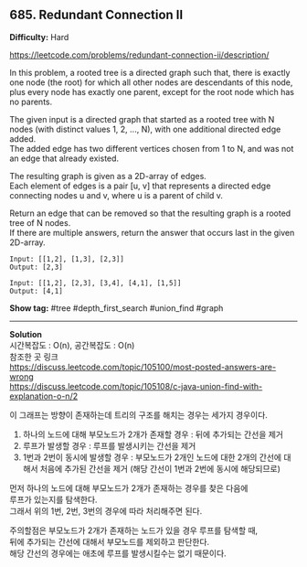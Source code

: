 ## 685. Redundant Connection II

**Difficulty:** Hard

https://leetcode.com/problems/redundant-connection-ii/description/

In this problem, a rooted tree is a directed graph such that, there is exactly one node (the root) for which all other nodes are descendants of this node, plus every node has exactly one parent, except for the root node which has no parents. <br/>

The given input is a directed graph that started as a rooted tree with N nodes (with distinct values 1, 2, ..., N), with one additional directed edge added. <br/>
The added edge has two different vertices chosen from 1 to N, and was not an edge that already existed.

The resulting graph is given as a 2D-array of edges. <br/>
Each element of edges is a pair [u, v] that represents a directed edge connecting nodes u and v, where u is a parent of child v.

Return an edge that can be removed so that the resulting graph is a rooted tree of N nodes. <br/>
If there are multiple answers, return the answer that occurs last in the given 2D-array.

```
Input: [[1,2], [1,3], [2,3]]
Output: [2,3]

Input: [[1,2], [2,3], [3,4], [4,1], [1,5]]
Output: [4,1]
```

**Show tag:** \#tree \#depth\_first\_search \#union\_find \#graph

-------------------------------------

**Solution** <br/>
시간복잡도 : O(n), 공간복잡도 : O(n) <br/>
참조한 곳 링크 <br/>
https://discuss.leetcode.com/topic/105100/most-posted-answers-are-wrong <br/>
https://discuss.leetcode.com/topic/105108/c-java-union-find-with-explanation-o-n/2 <br/>

이 그래프는 방향이 존재하는데 트리의 구조를 해치는 경우는 세가지 경우이다. <br/>
1. 하나의 노드에 대해 부모노드가 2개가 존재할 경우 : 뒤에 추가되는 간선을 제거
2. 루프가 발생할 경우 : 루프를 발생시키는 간선을 제거
3. 1번과 2번이 동시에 발생할 경우 : 부모노드가 2개인 노드에 대한 2개의 간선에 대해서 처음에 추가된 간선을 제거 (해당 간선이 1번과 2번에 동시에 해당되므로)

먼저 하나의 노드에 대해 부모노드가 2개가 존재하는 경우를 찾은 다음에 <br/>
루프가 있는지를 탐색한다. <br/>
그래서 위의 1번, 2번, 3번의 경우에 따라 처리해주면 된다. <br/>

주의할점은 부모노드가 2개가 존재하는 노드가 있을 경우 루프를 탐색할 때, <br/>
뒤에 추가되는 간선에 대해서 부모노드를 제외하고 판단한다. <br/>
해당 간선의 경우에는 애초에 루프를 발생시킬수는 없기 때문이다.